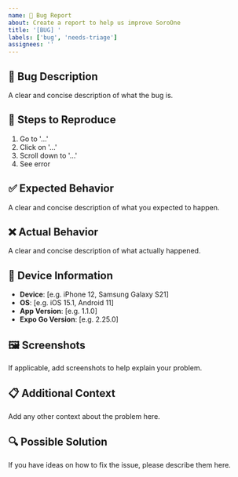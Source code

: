 ```yaml
---
name: 🐛 Bug Report
about: Create a report to help us improve SoroOne
title: '[BUG] '
labels: ['bug', 'needs-triage']
assignees: ''
---
```


## 🐛 Bug Description

A clear and concise description of what the bug is.

## 🔄 Steps to Reproduce

1. Go to '...'
2. Click on '...'
3. Scroll down to '...'
4. See error

## ✅ Expected Behavior

A clear and concise description of what you expected to happen.

## ❌ Actual Behavior

A clear and concise description of what actually happened.

## 📱 Device Information

- **Device**: [e.g. iPhone 12, Samsung Galaxy S21]
- **OS**: [e.g. iOS 15.1, Android 11]
- **App Version**: [e.g. 1.1.0]
- **Expo Go Version**: [e.g. 2.25.0]

## 🖼️ Screenshots

If applicable, add screenshots to help explain your problem.

## 📋 Additional Context

Add any other context about the problem here.

## 🔍 Possible Solution

If you have ideas on how to fix the issue, please describe them here.
